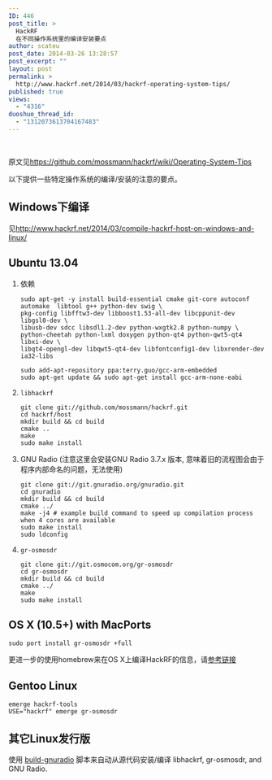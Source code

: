 ```yaml
---
ID: 446
post_title: >
  HackRF
  在不同操作系统里的编译安装要点
author: scateu
post_date: 2014-03-26 13:28:57
post_excerpt: ""
layout: post
permalink: >
  http://www.hackrf.net/2014/03/hackrf-operating-system-tips/
published: true
views:
  - "4316"
duoshuo_thread_id:
  - "1312073613704167483"
---
```

&nbsp;
<div id="preview">

原文见<a href="https://github.com/mossmann/hackrf/wiki/Operating-System-Tips">https://github.com/mossmann/hackrf/wiki/Operating-System-Tips</a>

以下提供一些特定操作系统的编译/安装的注意的要点。
<h2>Windows下编译</h2>
见<a href="http://www.hackrf.net/2014/03/compile-hackrf-host-on-windows-and-linux/">http://www.hackrf.net/2014/03/compile-hackrf-host-on-windows-and-linux/</a>
<h2 id="ubuntu-13-04">Ubuntu 13.04</h2>
<ol>
	<li>依赖
<pre><code>sudo apt-get -y install build-essential cmake git-core autoconf automake  libtool g++ python-dev swig \
pkg-config libfftw3-dev libboost1.53-all-dev libcppunit-dev libgsl0-dev \
libusb-dev sdcc libsdl1.2-dev python-wxgtk2.8 python-numpy \
python-cheetah python-lxml doxygen python-qt4 python-qwt5-qt4 libxi-dev \
libqt4-opengl-dev libqwt5-qt4-dev libfontconfig1-dev libxrender-dev ia32-libs</code></pre>
<pre><code>sudo add-apt-repository ppa:terry.guo/gcc-arm-embedded
sudo apt-get update &amp;&amp; sudo apt-get install gcc-arm-none-eabi</code></pre>
</li>
	<li><code>libhackrf</code>
<pre><code>git clone git://github.com/mossmann/hackrf.git
cd hackrf/host
mkdir build &amp;&amp; cd build
cmake ..
make
sudo make install</code></pre>
</li>
	<li>GNU Radio (注意这里会安装GNU Radio 3.7.x 版本, 意味着旧的流程图会由于程序内部命名的问题，无法使用)
<pre><code>git clone git://git.gnuradio.org/gnuradio.git
cd gnuradio
mkdir build &amp;&amp; cd build
cmake ../
make -j4 # example build command to speed up compilation process when 4 cores are available
sudo make install
sudo ldconfig</code></pre>
</li>
	<li><code>gr-osmosdr</code>
<pre><code>git clone git://git.osmocom.org/gr-osmosdr
cd gr-osmosdr
mkdir build &amp;&amp; cd build
cmake ../
make
sudo make install</code></pre>
</li>
</ol>
<h2 id="os-x-10-5-with-macports">OS X (10.5+) with MacPorts</h2>
<pre><code>sudo port install gr-osmosdr +full</code></pre>
更进一步的使用homebrew来在OS X上编译HackRF的信息，请<a href="https://github.com/robotastic/homebrew-hackrf">参考链接</a>
<h2 id="gentoo-linux">Gentoo Linux</h2>
<pre><code>emerge hackrf-tools
USE="hackrf" emerge gr-osmosdr</code></pre>
<h2 id="-linux-">其它Linux发行版</h2>
使用 <a href="http://gnuradio.org/redmine/projects/gnuradio/wiki/InstallingGR#Using-the-build-gnuradio-script">build-gnuradio</a> 脚本来自动从源代码安装/编译 libhackrf, gr-osmosdr, and GNU Radio.

</div>
